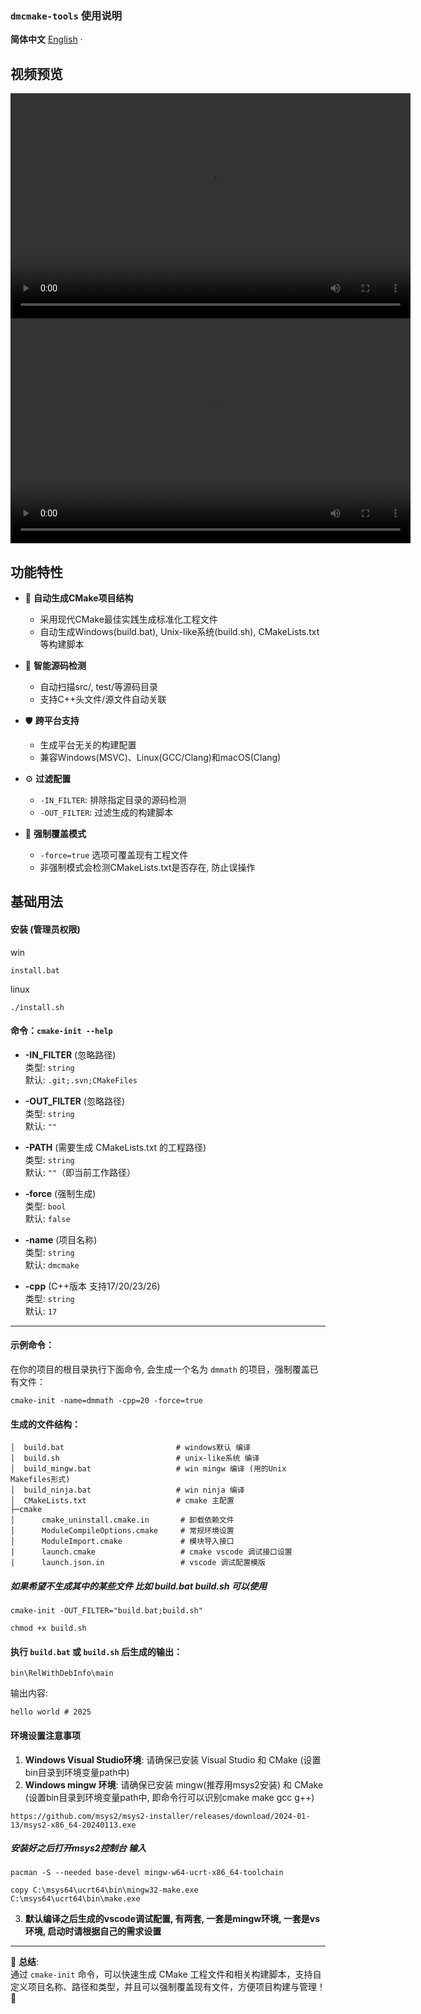 ### `dmcmake-tools` 使用说明

 **简体中文** [English](./README.en.md) ·

## 视频预览
<video width="640" height="360" controls>
  <source src="https://github.com/brinkqiang/dmcmake-tools/raw/refs/heads/master/images/cmake-init-win.mp4" type="video/mp4">
</video>

<video width="640" height="360" controls>
  <source src="https://github.com/brinkqiang/dmcmake-tools/raw/refs/heads/master/images/cmake-init-linux.mp4" type="video/mp4">
</video>

## 功能特性

- 🚀 **自动生成CMake项目结构**
  - 采用现代CMake最佳实践生成标准化工程文件
  - 自动生成Windows(build.bat), Unix-like系统(build.sh), CMakeLists.txt 等构建脚本

- 🔧 **智能源码检测**
  - 自动扫描src/, test/等源码目录
  - 支持C++头文件/源文件自动关联

- 🛡️ **跨平台支持**
  - 生成平台无关的构建配置
  - 兼容Windows(MSVC)、Linux(GCC/Clang)和macOS(Clang)

- ⚙️ **过滤配置**
  - `-IN_FILTER`: 排除指定目录的源码检测
  - `-OUT_FILTER`: 过滤生成的构建脚本

- 🔄 **强制覆盖模式**
  - `-force=true` 选项可覆盖现有工程文件
  - 非强制模式会检测CMakeLists.txt是否存在, 防止误操作

## 基础用法

#### 安装 (管理员权限)
win
```shell
install.bat
```

linux
```shell
./install.sh
```

#### 命令：`cmake-init --help`

- **-IN_FILTER** (忽略路径)  
  类型: `string`  
  默认: `.git;.svn;CMakeFiles`  
- **-OUT_FILTER** (忽略路径)  
  类型: `string`  
  默认: `""`  

- **-PATH** (需要生成 CMakeLists.txt 的工程路径)  
  类型: `string`  
  默认: `""`（即当前工作路径）

- **-force** (强制生成)  
  类型: `bool`  
  默认: `false`

- **-name** (项目名称)  
  类型: `string`  
  默认: `dmcmake`

- **-cpp** (C++版本 支持17/20/23/26)  
  类型: `string`  
  默认: `17`

---

#### 示例命令：  
在你的项目的根目录执行下面命令, 会生成一个名为 `dmmath` 的项目，强制覆盖已有文件：

```shell
cmake-init -name=dmmath -cpp=20 -force=true
```

#### 生成的文件结构：

```
│  build.bat                         # windows默认 编译
│  build.sh                          # unix-like系统 编译
│  build_mingw.bat                   # win mingw 编译 (用的Unix Makefiles形式)
│  build_ninja.bat                   # win ninja 编译
│  CMakeLists.txt                    # cmake 主配置
├─cmake
│      cmake_uninstall.cmake.in       # 卸载依赖文件
│      ModuleCompileOptions.cmake     # 常规环境设置
│      ModuleImport.cmake             # 模块导入接口
|      launch.cmake                   # cmake vscode 调试接口设置
|      launch.json.in                 # vscode 调试配置模版
```

##### 如果希望不生成其中的某些文件 比如 build.bat build.sh 可以使用
```
cmake-init -OUT_FILTER="build.bat;build.sh"
```

```shell
chmod +x build.sh
```

#### 执行 `build.bat` 或 `build.sh` 后生成的输出：

```
bin\RelWithDebInfo\main
```

输出内容:

```
hello world # 2025
```
#### 环境设置注意事项
1. **Windows Visual Studio环境**: 请确保已安装 Visual Studio 和 CMake (设置bin目录到环境变量path中)
2. **Windows mingw 环境**: 请确保已安装 mingw(推荐用msys2安装) 和 CMake (设置bin目录到环境变量path中, 即命令行可以识别cmake make gcc g++)
   
```
https://github.com/msys2/msys2-installer/releases/download/2024-01-13/msys2-x86_64-20240113.exe
```

##### 安装好之后打开msys2控制台 输入
```
pacman -S --needed base-devel mingw-w64-ucrt-x86_64-toolchain

copy C:\msys64\ucrt64\bin\mingw32-make.exe C:\msys64\ucrt64\bin\make.exe
```
3. **默认编译之后生成的vscode调试配置, 有两套, 一套是mingw环境, 一套是vs环境, 启动时请根据自己的需求设置**
--- 

🎉 **总结**:  
通过 `cmake-init` 命令，可以快速生成 CMake 工程文件和相关构建脚本，支持自定义项目名称、路径和类型，并且可以强制覆盖现有文件，方便项目构建与管理！🚀
